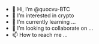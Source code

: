 - 👋 Hi, I’m @quocvu-BTC
- 👀 I’m interested in crypto
- 🌱 I’m currently learning ...
- 💞️ I’m looking to collaborate on ...
- 📫 How to reach me ...

<!---
quocvu-BTC/quocvu-BTC is a ✨ special ✨ repository because its `README.md` (this file) appears on your GitHub profile.
You can click the Preview link to take a look at your changes.
--->
